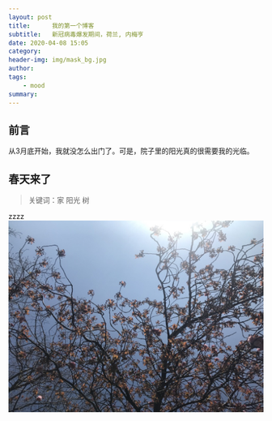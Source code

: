 ```yaml
---
layout: post
title:      我的第一个博客
subtitle:   新冠病毒爆发期间，荷兰, 内梅亨
date: 2020-04-08 15:05
category: 
header-img: img/mask_bg.jpg
author: 
tags:
    - mood
summary: 
---
```



## 前言

从3月底开始，我就没怎么出门了。可是，院子里的阳光真的很需要我的光临。

## 春天来了

>关键词：家 阳光 树

zzzz ![Flower tree](img/../../img/post-bg-flower-tree.png)



